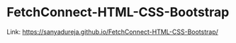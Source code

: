 # FetchConnect-HTML-CSS-Bootstrap
Link: https://sanyadureja.github.io/FetchConnect-HTML-CSS-Bootstrap/
